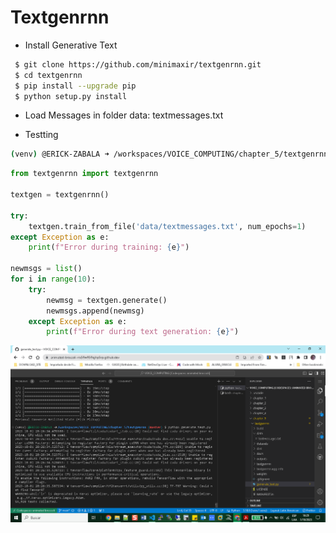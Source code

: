 
# Textgenrnn

+ Install Generative Text

```bash
 $ git clone https://github.com/minimaxir/textgenrnn.git
 $ cd textgenrnn
 $ pip install --upgrade pip
 $ python setup.py install
```
+ Load Messages in folder data: textmessages.txt

+ Testting 
```bash
(venv) @ERICK-ZABALA ➜ /workspaces/VOICE_COMPUTING/chapter_5/textgenrnn (master) $ python generate_text.py 
```
```python
from textgenrnn import textgenrnn

textgen = textgenrnn()

try:
    textgen.train_from_file('data/textmessages.txt', num_epochs=1)
except Exception as e:
    print(f"Error during training: {e}")

newmsgs = list()
for i in range(10):
    try:
        newmsg = textgen.generate()
        newmsgs.append(newmsg)
    except Exception as e:
        print(f"Error during text generation: {e}")

```
![Alt text](image.png)